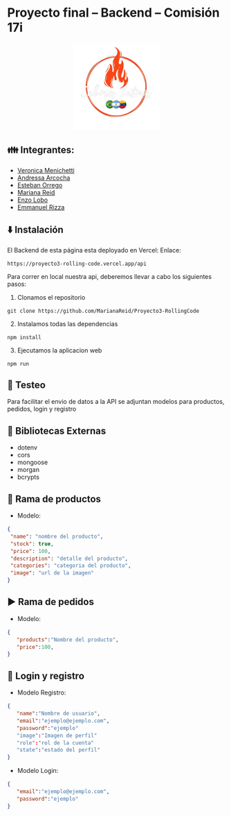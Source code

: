 # Proyecto final – Backend – Comisión 17i
<p align="center"> <img src="server/logo.png" alt="logo-burgerhouse" height="200" width="200"/> </p>

## 👪 Integrantes: 
- [Veronica Menichetti](https://github.com/VMenichetti)
- [Andressa Arcocha](https://github.com/AndressaArcocha)
- [Esteban Orrego](https://github.com/eOrrego)
- [Mariana Reid](https://github.com/MarianaReid)
- [Enzo Lobo](https://github.com/elobo81)
- [Emmanuel Rizza](https://github.com/Emmanuelrizza)

## ⬇️ Instalación 
El Backend de esta página esta deployado en Vercel:
 Enlace:
```
https://proyecto3-rolling-code.vercel.app/api
```

Para correr en local nuestra api, deberemos llevar  a cabo los siguientes pasos:

1. Clonamos el repositorio
```
git clone https://github.com/MarianaReid/Proyecto3-RollingCode
```
2. Instalamos todas las dependencias
```
npm install
```
3. Ejecutamos la aplicacion web
```
npm run
```

## 🧪 Testeo

Para facilitar el envio de datos a la API se adjuntan modelos para productos, pedidos, login y registro

## 📗 Bibliotecas Externas

 - dotenv
 - cors 
 - mongoose
 - morgan
 - bcrypts

## 🍔 Rama de productos 

- Modelo: 

 ```json
{
  "name": "nombre del producto",
  "stock": true,
  "price": 100,
  "description": "detalle del producto",
  "categories": "categoria del producto",
  "image": "url de la imagen"
}
``` 

## ▶️ Rama de pedidos 

- Modelo: 

 ```json
{
    "products":"Nombre del producto",
    "price":100,
}
``` 

## 🙍 Login y registro 

 - Modelo Registro: 
 ```json
{
    "name":"Nombre de usuario",
    "email":"ejemplo@ejemplo.com",
    "password":"ejemplo"
    "image":"Imagen de perfil"
    "role":"rol de la cuenta"
    "state":"estado del perfil"
}
``` 

  - Modelo Login:

 ```json
{
    "email":"ejemplo@ejemplo.com",
    "password":"ejemplo"
}
``` 
